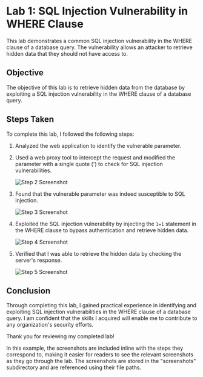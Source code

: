 # Lab 1: SQL Injection Vulnerability in WHERE Clause

This lab demonstrates a common SQL injection vulnerability in the WHERE clause of a database query. The vulnerability allows an attacker to retrieve hidden data that they should not have access to.

## Objective

The objective of this lab is to retrieve hidden data from the database by exploiting a SQL injection vulnerability in the WHERE clause of a database query.

## Steps Taken

To complete this lab, I followed the following steps:

1. Analyzed the web application to identify the vulnerable parameter.

2. Used a web proxy tool to intercept the request and modified the parameter with a single quote (') to check for SQL injection vulnerabilities.

   ![Step 2 Screenshot](./screenshots/step2.png)

3. Found that the vulnerable parameter was indeed susceptible to SQL injection.

   ![Step 3 Screenshot](./screenshots/step3.png)

4. Exploited the SQL injection vulnerability by injecting the `1=1` statement in the WHERE clause to bypass authentication and retrieve hidden data.

   ![Step 4 Screenshot](./screenshots/step4.png)

5. Verified that I was able to retrieve the hidden data by checking the server's response.

   ![Step 5 Screenshot](./screenshots/step5.png)

## Conclusion

Through completing this lab, I gained practical experience in identifying and exploiting SQL injection vulnerabilities in the WHERE clause of a database query. I am confident that the skills I acquired will enable me to contribute to any organization's security efforts.

Thank you for reviewing my completed lab!

In this example, the screenshots are included inline with the steps they correspond to, making it easier for readers to see the relevant screenshots as they go through the lab. The screenshots are stored in the "screenshots" subdirectory and are referenced using their file paths.
